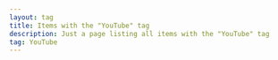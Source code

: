 ```yaml
---
layout: tag
title: Items with the "YouTube" tag
description: Just a page listing all items with the "YouTube" tag
tag: YouTube
---
```

